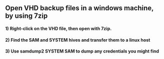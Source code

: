 ## Open VHD backup files in a windows machine, by using 7zip

#### 1) Right-click on the VHD file, then open with 7zip.

#### 2) Find the SAM and SYSTEM hives and transfer them to a linux host

#### 3) Use samdump2 SYSTEM SAM to dump any credentials you might find
